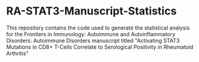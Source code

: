 # RA-STAT3-Manuscript-Statistics
This repository contains the code used to generate the statistical analysis for the Frontiers in Immunology: Autoimmune and Autoinflammatory Disorders: Autoimmune Disorders manuscript titled "Activating STAT3 Mutations in CD8+ T-Cells Correlate to Serological Positivity in Rheumatoid Arthritis"
